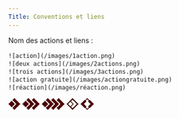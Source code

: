 ```yaml
---
Title: Conventions et liens
---
```


Nom des actions et liens :
```
![action](/images/1action.png)
![deux actions](/images/2actions.png)
![trois actions](/images/3actions.png)
![action gratuite](/images/actiongratuite.png)
![réaction](/images/réaction.png)
```
![action](/images/1action.png)
![deux actions](/images/2actions.png)
![trois actions](/images/3actions.png)
![action gratuite](/images/actiongratuite.png)
![réaction](/images/réaction.png)
